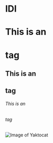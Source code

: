 # IDI

# This is an <h1> tag
## This is an <h2> tag
###### This is an <h6> tag

![Image of Yaktocat](https://imgur.com/a/KpuQDFd)
